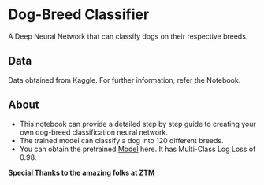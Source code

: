 # Dog-Breed Classifier

A Deep Neural Network that can classify dogs on their respective breeds.

## Data

Data obtained from Kaggle. For further information, refer the Notebook.

## About

* This notebook can provide a detailed step by step guide to creating your own dog-breed classification neural network. 
* The trained model can classify a dog into 120 different breeds. 
* You can obtain the pretrained [Model](https://github.com/Anuj-Attri/dog-breed-classifier/tree/master/Model) here. It has Multi-Class Log Loss of 0.98.

**Special Thanks to the amazing folks at [ZTM](https://github.com/zero-to-mastery)**
